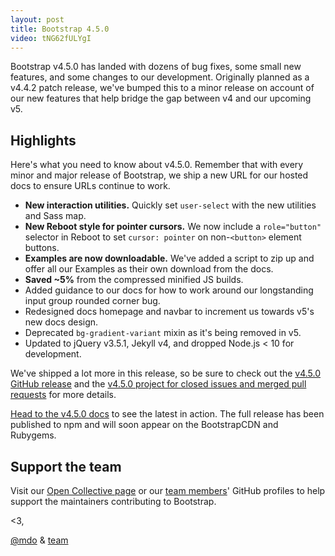 ```yaml
---
layout: post
title: Bootstrap 4.5.0
video: tNG62fULYgI
---
```


Bootstrap v4.5.0 has landed with dozens of bug fixes, some small new features, and some changes to our development. Originally planned as a v4.4.2 patch release, we've bumped this to a minor release on account of our new features that help bridge the gap between v4 and our upcoming v5.

## Highlights

Here's what you need to know about v4.5.0. Remember that with every minor and major release of Bootstrap, we ship a new URL for our hosted docs to ensure URLs continue to work.

- **New interaction utilities.** Quickly set `user-select` with the new utilities and Sass map.
- **New Reboot style for pointer cursors.** We now include a `role="button"` selector in Reboot to set `cursor: pointer` on non-`<button>` element buttons.
- **Examples are now downloadable.** We've added a script to zip up and offer all our Examples as their own download from the docs.
- **Saved ~5%** from the compressed minified JS builds.
- Added guidance to our docs for how to work around our longstanding input group rounded corner bug.
- Redesigned docs homepage and navbar to increment us towards v5's new docs design.
- Deprecated `bg-gradient-variant` mixin as it's being removed in v5.
- Updated to jQuery v3.5.1, Jekyll v4, and dropped Node.js < 10 for development.

We've shipped a lot more in this release, so be sure to check out the [v4.5.0 GitHub release](https://github.com/twbs/bootstrap/releases/tag/v4.5.0) and the [v4.5.0 project for closed issues and merged pull requests](https://github.com/twbs/bootstrap/projects/20) for more details.

[Head to the v4.5.0 docs](https://getbootstrap.com/docs/4.5/) to see the latest in action. The full release has been published to npm and will soon appear on the BootstrapCDN and Rubygems.

## Support the team

Visit our [Open Collective page](https://opencollective.com/bootstrap) or our [team members](https://github.com/orgs/twbs/people)' GitHub profiles to help support the maintainers contributing to Bootstrap.

<3,<br>

[@mdo](https://github.com/mdo) & [team](https://github.com/twbs)
